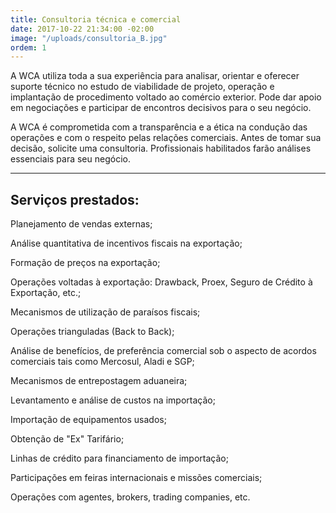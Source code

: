 ```yaml
---
title: Consultoria técnica e comercial
date: 2017-10-22 21:34:00 -02:00
image: "/uploads/consultoria_B.jpg"
ordem: 1
---
```


A WCA utiliza toda a sua experiência para analisar, orientar e oferecer suporte técnico no estudo de viabilidade de projeto, operação e implantação de procedimento voltado ao comércio exterior. Pode dar apoio em negociações e participar de encontros decisivos para o seu negócio.

A WCA é comprometida com a transparência e a ética na condução das operações e com o respeito pelas relações comerciais. 
Antes de tomar sua decisão, solicite uma consultoria. Profissionais habilitados farão análises essenciais para seu negócio.

---

## Serviços prestados:  

Planejamento de vendas externas;

Análise quantitativa de incentivos fiscais na exportação;

Formação de preços na exportação;

Operações voltadas à exportação: Drawback, Proex,
Seguro de Crédito à Exportação, etc.;

Mecanismos de utilização de paraísos fiscais;

Operações trianguladas (Back to Back);

Análise de benefícios, de preferência comercial sob o aspecto de acordos comerciais tais como Mercosul, Aladi e SGP;

Mecanismos de entrepostagem aduaneira;

Levantamento e análise de custos na importação;

Importação de equipamentos usados;

Obtenção de "Ex" Tarifário;

Linhas de crédito para financiamento de importação;

Participações em feiras internacionais e missões comerciais;

Operações com agentes, brokers, trading companies, etc.

